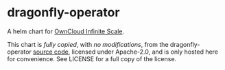 # dragonfly-operator

A helm chart for [OwnCloud Infinite Scale](https://github.com/dragonflydb/dragonfly-operator/).

This chart is _fully copied_, with _no modifications_, from the dragonfly-operator [source code](https://github.com/dragonflydb/dragonfly-operator/tree/main/charts/dragonfly-operator), licensed under Apache-2.0, and is only hosted here for convenience. See LICENSE for a full copy of the license.
